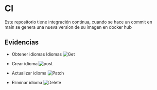 # CI
Este repositorio tiene integración continua, cuando se hace un commit en main se genera una nueva version de su imagen en docker hub
## Evidencias

- Obtener idiomas Idiomas
![Get](https://res.cloudinary.com/dtim15nqh/image/upload/v1685764229/U/get_lyeaae.png)

- Crear idioma
![post](https://res.cloudinary.com/dtim15nqh/image/upload/v1685764228/U/post_gbxgrm.png)

- Actualizar idioma
![Patch](https://res.cloudinary.com/dtim15nqh/image/upload/v1685764229/U/patch_zmqrqm.png)

- Eliminar idioma
![Delete](https://res.cloudinary.com/dtim15nqh/image/upload/v1685764229/U/delete_gvr31g.png)